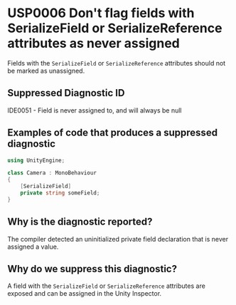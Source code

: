 # USP0006 Don't flag fields with SerializeField or SerializeReference attributes as never assigned

Fields with the `SerializeField` or `SerializeReference` attributes should not be marked as unassigned.

## Suppressed Diagnostic ID

IDE0051 - Field is never assigned to, and will always be null

## Examples of code that produces a suppressed diagnostic
```csharp
using UnityEngine;

class Camera : MonoBehaviour
{
	[SerializeField]
	private string someField;
}
```

## Why is the diagnostic reported?

The compiler detected an uninitialized private field declaration that is never assigned a value.

## Why do we suppress this diagnostic?

A field with the `SerializeField` or `SerializeReference` attributes are exposed and can be assigned in the Unity Inspector.